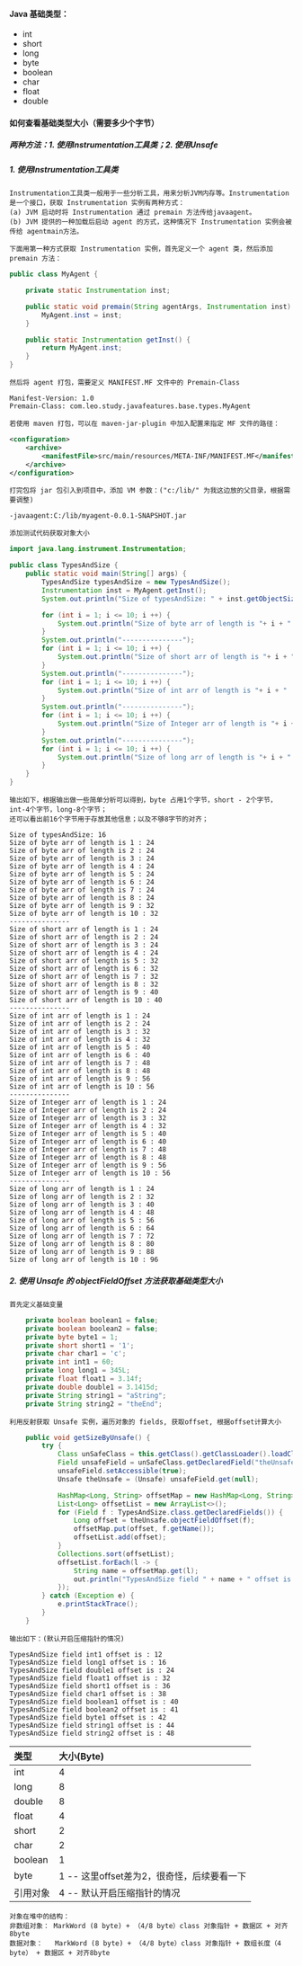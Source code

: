 #### Java 基础类型：
* int
* short
* long
* byte
* boolean
* char
* float
* double

#### 如何查看基础类型大小（需要多少个字节）
##### 两种方法：1. 使用Instrumentation工具类；2. 使用Unsafe
##### 1. 使用Instrumentation工具类
    Instrumentation工具类一般用于一些分析工具，用来分析JVM内存等。Instrumentation 是一个接口，获取 Instrumentation 实例有两种方式：
    (a) JVM 启动时将 Instrumentation 通过 premain 方法传给javaagent。
    (b) JVM 提供的一种加载后启动 agent 的方式，这种情况下 Instrumentation 实例会被传给 agentmain方法。
    
    下面用第一种方式获取 Instrumentation 实例，首先定义一个 agent 类，然后添加 premain 方法：
```java
public class MyAgent {

    private static Instrumentation inst;

    public static void premain(String agentArgs, Instrumentation inst) {
        MyAgent.inst = inst;
    }

    public static Instrumentation getInst() {
        return MyAgent.inst;
    }
}
```
    然后将 agent 打包，需要定义 MANIFEST.MF 文件中的 Premain-Class
```
Manifest-Version: 1.0
Premain-Class: com.leo.study.javafeatures.base.types.MyAgent
```
    若使用 maven 打包，可以在 maven-jar-plugin 中加入配置来指定 MF 文件的路径：
```xml
<configuration>
    <archive>
        <manifestFile>src/main/resources/META-INF/MANIFEST.MF</manifestFile>
    </archive>
</configuration>
```
    打完包将 jar 包引入到项目中，添加 VM 参数：("c:/lib/" 为我这边放的父目录，根据需要调整)
```
-javaagent:C:/lib/myagent-0.0.1-SNAPSHOT.jar
```
    添加测试代码获取对象大小
```java
import java.lang.instrument.Instrumentation;

public class TypesAndSize {
    public static void main(String[] args) {
        TypesAndSize typesAndSize = new TypesAndSize();
        Instrumentation inst = MyAgent.getInst();
        System.out.println("Size of typesAndSize: " + inst.getObjectSize(typesAndSize));

        for (int i = 1; i <= 10; i ++) {
            System.out.println("Size of byte arr of length is "+ i + " : " + inst.getObjectSize(new byte[i]));
        }
        System.out.println("---------------");
        for (int i = 1; i <= 10; i ++) {
            System.out.println("Size of short arr of length is "+ i + " : " + inst.getObjectSize(new short[i]));
        }
        System.out.println("---------------");
        for (int i = 1; i <= 10; i ++) {
            System.out.println("Size of int arr of length is "+ i + " : " + inst.getObjectSize(new int[i]));
        }
        System.out.println("---------------");
        for (int i = 1; i <= 10; i ++) {
            System.out.println("Size of Integer arr of length is "+ i + " : " + inst.getObjectSize(new Integer[i]));
        }
        System.out.println("---------------");
        for (int i = 1; i <= 10; i ++) {
            System.out.println("Size of long arr of length is "+ i + " : " + inst.getObjectSize(new long[i]));
        }
    }
}
```
    输出如下，根据输出做一些简单分析可以得到，byte 占用1个字节，short - 2个字节，int-4个字节，long-8个字节；
    还可以看出前16个字节用于存放其他信息；以及不够8字节的对齐；
```
Size of typesAndSize: 16
Size of byte arr of length is 1 : 24
Size of byte arr of length is 2 : 24
Size of byte arr of length is 3 : 24
Size of byte arr of length is 4 : 24
Size of byte arr of length is 5 : 24
Size of byte arr of length is 6 : 24
Size of byte arr of length is 7 : 24
Size of byte arr of length is 8 : 24
Size of byte arr of length is 9 : 32
Size of byte arr of length is 10 : 32
---------------
Size of short arr of length is 1 : 24
Size of short arr of length is 2 : 24
Size of short arr of length is 3 : 24
Size of short arr of length is 4 : 24
Size of short arr of length is 5 : 32
Size of short arr of length is 6 : 32
Size of short arr of length is 7 : 32
Size of short arr of length is 8 : 32
Size of short arr of length is 9 : 40
Size of short arr of length is 10 : 40
---------------
Size of int arr of length is 1 : 24
Size of int arr of length is 2 : 24
Size of int arr of length is 3 : 32
Size of int arr of length is 4 : 32
Size of int arr of length is 5 : 40
Size of int arr of length is 6 : 40
Size of int arr of length is 7 : 48
Size of int arr of length is 8 : 48
Size of int arr of length is 9 : 56
Size of int arr of length is 10 : 56
---------------
Size of Integer arr of length is 1 : 24
Size of Integer arr of length is 2 : 24
Size of Integer arr of length is 3 : 32
Size of Integer arr of length is 4 : 32
Size of Integer arr of length is 5 : 40
Size of Integer arr of length is 6 : 40
Size of Integer arr of length is 7 : 48
Size of Integer arr of length is 8 : 48
Size of Integer arr of length is 9 : 56
Size of Integer arr of length is 10 : 56
---------------
Size of long arr of length is 1 : 24
Size of long arr of length is 2 : 32
Size of long arr of length is 3 : 40
Size of long arr of length is 4 : 48
Size of long arr of length is 5 : 56
Size of long arr of length is 6 : 64
Size of long arr of length is 7 : 72
Size of long arr of length is 8 : 80
Size of long arr of length is 9 : 88
Size of long arr of length is 10 : 96
```

##### 2. 使用 Unsafe 的 objectFieldOffset 方法获取基础类型大小
    首先定义基础变量
```java
    private boolean boolean1 = false;
    private boolean boolean2 = false;
    private byte byte1 = 1;
    private short short1 = '1';
    private char char1 = 'c';
    private int int1 = 60;
    private long long1 = 345L;
    private float float1 = 3.14f;
    private double double1 = 3.1415d;
    private String string1 = "aString";
    private String string2 = "theEnd";

```
    利用反射获取 Unsafe 实例，遍历对象的 fields, 获取offset, 根据offset计算大小
```java
    public void getSizeByUnsafe() {
        try {
            Class unSafeClass = this.getClass().getClassLoader().loadClass("sun.misc.Unsafe");
            Field unsafeField = unSafeClass.getDeclaredField("theUnsafe");
            unsafeField.setAccessible(true);
            Unsafe theUnsafe = (Unsafe) unsafeField.get(null);

            HashMap<Long, String> offsetMap = new HashMap<Long, String>(16);
            List<Long> offsetList = new ArrayList<>();
            for (Field f : TypesAndSize.class.getDeclaredFields()) {
                Long offset = theUnsafe.objectFieldOffset(f);
                offsetMap.put(offset, f.getName());
                offsetList.add(offset);
            }
            Collections.sort(offsetList);
            offsetList.forEach(l -> {
                String name = offsetMap.get(l);
                out.println("TypesAndSize field " + name + " offset is : " + l);
            });
        } catch (Exception e) {
            e.printStackTrace();
        }
    }
```
    输出如下：(默认开启压缩指针的情况)
```
TypesAndSize field int1 offset is : 12
TypesAndSize field long1 offset is : 16
TypesAndSize field double1 offset is : 24
TypesAndSize field float1 offset is : 32
TypesAndSize field short1 offset is : 36
TypesAndSize field char1 offset is : 38
TypesAndSize field boolean1 offset is : 40
TypesAndSize field boolean2 offset is : 41
TypesAndSize field byte1 offset is : 42
TypesAndSize field string1 offset is : 44
TypesAndSize field string2 offset is : 48
```
|类型|大小(Byte)|
|:--|:--|
|int|4|
|long|8|
|double|8|
|float|4|
|short|2|
|char|2|
|boolean|1|
|byte|1 -- 这里offset差为2，很奇怪，后续要看一下|
|引用对象|4 -- 默认开启压缩指针的情况|

    对象在堆中的结构：
    非数组对象： MarkWord (8 byte) + （4/8 byte）class 对象指针 + 数据区 + 对齐8byte
    数据对象：   MarkWord (8 byte) + （4/8 byte）class 对象指针 + 数组长度（4 byte） + 数据区 + 对齐8byte
    
    
